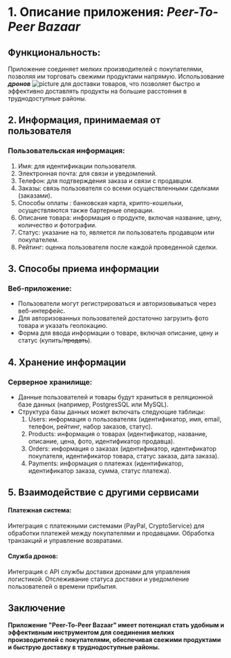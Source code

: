 # 1. Описание приложения: *Peer-To-Peer Bazaar*
   ## Функциональность:<br/>
   Приложение соединяет мелких производителей с покупателями, позволяя им торговать свежими продуктами напрямую.
   Использование **_дронов_** ![picture](https://upload.wikimedia.org/wikipedia/commons/3/35/Onyxstar_Fox-C8_XT_xender_360.jpg) для доставки товаров, что позволяет быстро и эффективно доставлять продукты на большие расстояния 
   в труднодоступные районы.
## 2. Информация, принимаемая от пользователя<br/>
   ### Пользовательская информация:<br/>
   1. Имя: для идентификации пользователя.
   2. Электронная почта: для связи и уведомлений.
   3. Телефон: для подтверждения заказа и связи с продавцом.
   4. Заказы: связь пользователя со всеми осуществленными сделками (заказами).
   5. Способы оплаты : банковская карта, крипто-кошельки, осуществляются также бартерные операции.
   6. Описание товара: информация о продукте, включая название, цену, количество и фотографии.
   7. Статус: указание на то, является ли пользователь продавцом или покупателем.
   8. Рейтинг: оценка пользователя после каждой проведенной сделки.

## 3. Способы приема информации


  ### Веб-приложение:
- Пользователи могут регистрироваться и авторизовываться через веб-интерфейс.
- Для авторизованных пользователей достаточно загрузить фото товара и указать геолокацию.
- Форма для ввода информации о товаре, включая описание, цену и статус (купить/~~продать~~).
 ## 4. Хранение информации
   ### Серверное хранилище:
- Данные пользователей и товары будут храниться в реляционной базе данных (например, PostgresSQL или MySQL).
- Структура базы данных может включать следующие таблицы:<br/>
   1. Users: информация о пользователях (идентификатор, имя, email, телефон, рейтинг, набор заказов, статус).
   2. Products: информация о товарах (идентификатор, название, описание, цена, фото, идентификатор продавца).
   3. Orders: информация о заказах (идентификатор, идентификатор покупателя, идентификатор товара, статус заказа, дата заказа).
   4. Payments: информация о платежах (идентификатор, идентификатор заказа, сумма, статус платежа).

## 5. Взаимодействие с другими сервисами
   #### Платежная система:
   Интеграция с платежными системами (PayPal, CryptoService) для обработки платежей между покупателями и продавцами.
   Обработка транзакций и управление возвратами.
   #### Служба дронов:
   Интеграция с API службы доставки дронами для управления логистикой.
   Отслеживание статуса доставки и уведомление пользователей о времени прибытия.
   ## Заключение
   **Приложение "Peer-To-Peer Bazaar" имеет потенциал стать удобным и 
   эффективным инструментом для соединения мелких производителей с покупателями,
   обеспечивая свежими продуктами и быструю доставку в труднодоступные районы.**
